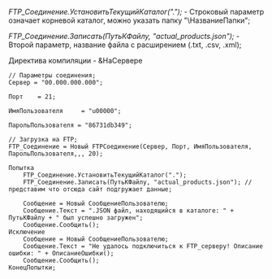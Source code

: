 
*FTP_Cоединение.УстановитьТекущийКаталог(".");* - Строковый параметр означает корневой каталог, можно указать папку "\НазваниеПапки";

*FTP_Cоединение.Записать(ПутьКФайлу, "actual_products.json");* - Второй параметр, название файла с расширением (.txt, .csv, .xml);

Директива компиляции - &НаСервере

```bsl
// Параметры соединения; 
Сервер = "00.000.000.000";

Порт	= 21;

ИмяПользователя 	= "u00000";

ПарольПользователя = "86731db349"; 

// Загрузка на FTP;
FTP_Cоединение = Новый FTPСоединение(Сервер, Порт, ИмяПользователя, ПарольПользователя,,, 20);

Попытка
	FTP_Cоединение.УстановитьТекущийКаталог(".");          
	FTP_Cоединение.Записать(ПутьКФайлу, "actual_products.json"); // представим что отсюда сайт подгружает данные;
	
	Сообщение = Новый СообщениеПользователю;
	Сообщение.Текст = ".JSON файл, находящийся в каталоге: " + ПутьКФайлу + " был успешно загружен";
	Сообщение.Сообщить();
Исключение
	Сообщение = Новый СообщениеПользователю;
	Сообщение.Текст = "Не удалось подключиться к FTP_серверу! Описание ошибки: " + ОписаниеОшибки();
	Сообщение.Сообщить();
КонецПопытки;
```
